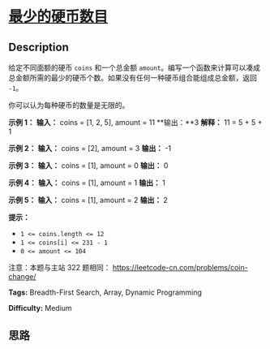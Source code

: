 # [最少的硬币数目][title]

## Description

给定不同面额的硬币 `coins` 和一个总金额
`amount`。编写一个函数来计算可以凑成总金额所需的最少的硬币个数。如果没有任何一种硬币组合能组成总金额，返回 `-1`。

你可以认为每种硬币的数量是无限的。



**示例  1：**
            **输入：** coins = [1, 2, 5], amount = 11    **输出：**3     **解释：** 11 = 5 + 5 + 1

**示例 2：**
            **输入：** coins = [2], amount = 3    **输出：** -1

**示例 3：**
            **输入：** coins = [1], amount = 0    **输出：** 0    

**示例 4：**
            **输入：** coins = [1], amount = 1    **输出：** 1    

**示例 5：**
            **输入：** coins = [1], amount = 2    **输出：** 2    



**提示：**

  * `1 <= coins.length <= 12`
  * `1 <= coins[i] <= 231 - 1`
  * `0 <= amount <= 104`



注意：本题与主站 322 题相同： <https://leetcode-cn.com/problems/coin-change/>


**Tags:** Breadth-First Search, Array, Dynamic Programming

**Difficulty:** Medium

## 思路

[title]: https://leetcode-cn.com/problems/gaM7Ch
